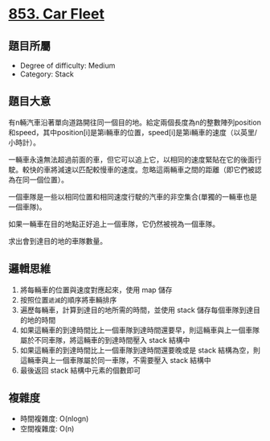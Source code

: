 # [853. Car Fleet](https://leetcode.com/problems/car-fleet/)

## 題目所屬
- Degree of difficulty: Medium
- Category: Stack

## 題目大意
有n輛汽車沿著單向道路開往同一個目的地。給定兩個長度為n的整數陣列position和speed，其中position[i]是第i輛車的位置，speed[i]是第i輛車的速度（以英里/小時計）。

一輛車永遠無法超過前面的車，但它可以追上它，以相同的速度緊貼在它的後面行駛。較快的車將減速以匹配較慢車的速度。忽略這兩輛車之間的距離（即它們被認為在同一個位置）。

一個車隊是一些以相同位置和相同速度行駛的汽車的非空集合(單獨的一輛車也是一個車隊)。

如果一輛車在目的地點正好追上一個車隊，它仍然被視為一個車隊。

求出會到達目的地的車隊數量。

## 邏輯思維
1. 將每輛車的位置與速度對應起來，使用 map 儲存
2. 按照位置`遞減`的順序將車輛排序
3. 遍歷每輛車，計算到達目的地所需的時間，並使用 stack 儲存每個車隊到達目的地的時間
4. 如果這輛車的到達時間比上一個車隊到達時間還要早，則這輛車與上一個車隊屬於不同車隊，將這輛車的到達時間壓入 stack 結構中
5. 如果這輛車的到達時間比上一個車隊到達時間還要晚或是 stack 結構為空，則這輛車與上一個車隊屬於同一車隊，不需要壓入 stack 結構中
6. 最後返回 stack 結構中元素的個數即可

## 複雜度
- 時間複雜度: O(nlogn)
- 空間複雜度: O(n)

